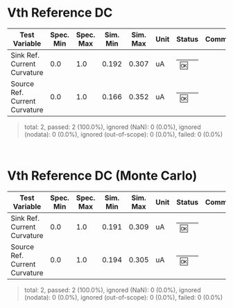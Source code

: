 
# Vth Reference DC<br>

| Test Variable | Spec. Min | Spec. Max | Sim. Min | Sim. Max | Unit | Status | Comment |
| ------------- | --------- | --------- | -------- | -------- | ---- | ------ | ------- |
| Sink Ref. Current Curvature | 0.0 | 1.0 | 0.192 | 0.307 | uA | <svg height="20" width="150"><polyline points="0.0,10,150.0,10" style="stroke:darkgray;stroke-width:15" /><polyline points="28.8,10,46.05,10" style="stroke:darkgreen;stroke-width:6" /></svg>&nbsp;&nbsp;:ok: |  |
| Source Ref. Current Curvature | 0.0 | 1.0 | 0.166 | 0.352 | uA | <svg height="20" width="150"><polyline points="0.0,10,150.0,10" style="stroke:darkgray;stroke-width:15" /><polyline points="24.900000000000002,10,52.8,10" style="stroke:darkgreen;stroke-width:6" /></svg>&nbsp;&nbsp;:ok: |  |
> total: 2, passed: 2 (100.0%), ignored (NaN): 0 (0.0%), ignored (nodata): 0 (0.0%), ignored (out-of-scope): 0 (0.0%), failed: 0 (0.0%)<br>

<br>

# Vth Reference DC (Monte Carlo)<br>

| Test Variable | Spec. Min | Spec. Max | Sim. Min | Sim. Max | Unit | Status | Comment |
| ------------- | --------- | --------- | -------- | -------- | ---- | ------ | ------- |
| Sink Ref. Current Curvature | 0.0 | 1.0 | 0.191 | 0.309 | uA | <svg height="20" width="150"><polyline points="0.0,10,150.0,10" style="stroke:darkgray;stroke-width:15" /><polyline points="28.650000000000002,10,46.35,10" style="stroke:darkgreen;stroke-width:6" /></svg>&nbsp;&nbsp;:ok: |  |
| Source Ref. Current Curvature | 0.0 | 1.0 | 0.194 | 0.305 | uA | <svg height="20" width="150"><polyline points="0.0,10,150.0,10" style="stroke:darkgray;stroke-width:15" /><polyline points="29.1,10,45.75,10" style="stroke:darkgreen;stroke-width:6" /></svg>&nbsp;&nbsp;:ok: |  |
> total: 2, passed: 2 (100.0%), ignored (NaN): 0 (0.0%), ignored (nodata): 0 (0.0%), ignored (out-of-scope): 0 (0.0%), failed: 0 (0.0%)<br>

<br>
